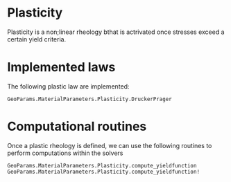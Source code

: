 # Plasticity 

Plasticity is a non;linear rheology bthat is actrivated once stresses exceed a certain yield criteria.
# Implemented  laws
The following plastic law are implemented:
```@docs
GeoParams.MaterialParameters.Plasticity.DruckerPrager
```

# Computational routines 
Once a plastic rheology is defined, we can use the following routines to perform computations within the solvers
```@docs
GeoParams.MaterialParameters.Plasticity.compute_yieldfunction
GeoParams.MaterialParameters.Plasticity.compute_yieldfunction!
```
